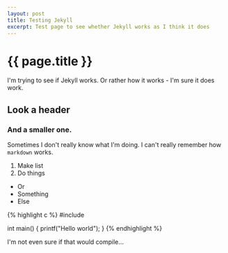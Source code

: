 ```yaml
---
layout: post
title: Testing Jekyll
excerpt: Test page to see whether Jekyll works as I think it does
---
```


# {{ page.title }}

I'm trying to see if Jekyll works. Or rather how it works - I'm sure it does work.

## Look a header

### And a smaller one.

Sometimes I don't really know what I'm doing.
I can't really remember how `markdown` works.

1. Make list
2. Do things

- Or
- Something
- Else


{% highlight c %}
#include <cstdio>

int main() {
   printf("Hello world");
}
{% endhighlight %}

I'm not even sure if that would compile...
